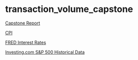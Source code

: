 # transaction_volume_capstone
[Capstone Report](https://www.overleaf.com/read/wsnxpqvrqjyz#b56958)

[CPI](https://www.bls.gov/cpi/tables/supplemental-files/)

[FRED Interest Rates](https://fred.stlouisfed.org/series/DFF#)

[Investing.com S&P 500 Historical Data](https://www.investing.com/indices/us-spx-500-historical-data)